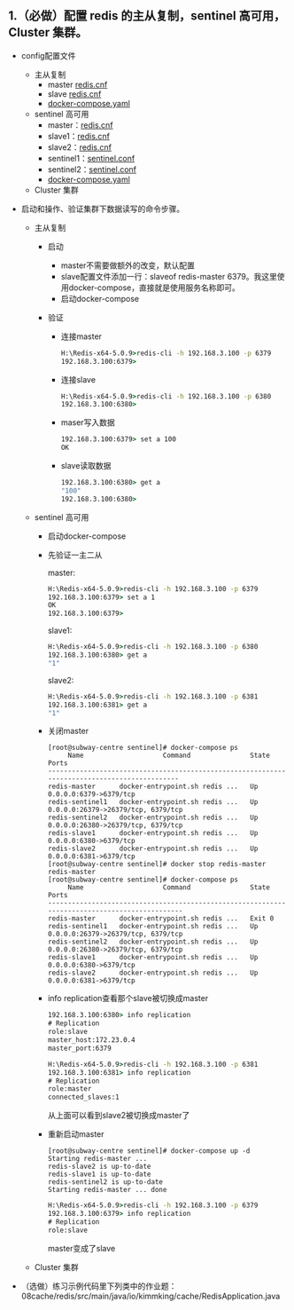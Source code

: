 ## 1.（必做）配置 redis 的主从复制，sentinel 高可用，Cluster 集群。

- config配置文件

  - 主从复制
    - master [redis.cnf](https://github.com/cocoZwwang/JAVA-000/blob/main/Week_12/master-slave/master/redis.conf)
    - slave [redis.cnf](https://github.com/cocoZwwang/JAVA-000/blob/main/Week_12/master-slave/slave/redis.conf)
    - [docker-compose.yaml](https://github.com/cocoZwwang/JAVA-000/blob/main/Week_12/master-slave/docker-compose.yaml)
  - sentinel 高可用
    - master：[redis.cnf](https://github.com/cocoZwwang/JAVA-000/blob/main/Week_12/sentinel/master/redis.conf)
    - slave1：[redis.cnf](https://github.com/cocoZwwang/JAVA-000/blob/main/Week_12/sentinel/slave1/redis.conf)
    - slave2：[redis.cnf](https://github.com/cocoZwwang/JAVA-000/blob/main/Week_12/sentinel/slave2/redis.conf)
    - sentinel1：[sentinel.conf](https://github.com/cocoZwwang/JAVA-000/blob/main/Week_12/sentinel/sentinel1/sentinel.conf)
    - sentinel2：[sentinel.conf](https://github.com/cocoZwwang/JAVA-000/blob/main/Week_12/sentinel/sentinel2/sentinel.conf)
    - [docker-compose.yaml](https://github.com/cocoZwwang/JAVA-000/blob/main/Week_12/sentinel/docker-compose.yaml)
  - Cluster 集群

- 启动和操作、验证集群下数据读写的命令步骤。

  - 主从复制

    - 启动
      - master不需要做额外的改变，默认配置
      - slave配置文件添加一行：slaveof redis-master 6379。我这里使用docker-compose，直接就是使用服务名称即可。
      - 启动docker-compose

    - 验证

      - 连接master

        ```cmd
        H:\Redis-x64-5.0.9>redis-cli -h 192.168.3.100 -p 6379
        192.168.3.100:6379>
        ```

      - 连接slave

        ```cmd
        H:\Redis-x64-5.0.9>redis-cli -h 192.168.3.100 -p 6380
        192.168.3.100:6380>
        ```

      - maser写入数据

        ```cmd
        192.168.3.100:6379> set a 100
        OK
        ```

      - slave读取数据

        ```cmd
        192.168.3.100:6380> get a
        "100"
        192.168.3.100:6380>
        ```

  - sentinel 高可用

    - 启动docker-compose

    - 先验证一主二从

      master:

      ```cmd
      H:\Redis-x64-5.0.9>redis-cli -h 192.168.3.100 -p 6379
      192.168.3.100:6379> set a 1
      OK
      192.168.3.100:6379>
      ```

      slave1:

      ```cmd
      H:\Redis-x64-5.0.9>redis-cli -h 192.168.3.100 -p 6380
      192.168.3.100:6380> get a
      "1"
      ```

      slave2:

      ```cmd
      H:\Redis-x64-5.0.9>redis-cli -h 192.168.3.100 -p 6381
      192.168.3.100:6381> get a
      "1"
      ```

    - 关闭master

      ```shell
      [root@subway-centre sentinel]# docker-compose ps
           Name                    Command               State                 Ports
      ---------------------------------------------------------------------------------------------
      redis-master      docker-entrypoint.sh redis ...   Up      0.0.0.0:6379->6379/tcp
      redis-sentinel1   docker-entrypoint.sh redis ...   Up      0.0.0.0:26379->26379/tcp, 6379/tcp
      redis-sentinel2   docker-entrypoint.sh redis ...   Up      0.0.0.0:26380->26379/tcp, 6379/tcp
      redis-slave1      docker-entrypoint.sh redis ...   Up      0.0.0.0:6380->6379/tcp
      redis-slave2      docker-entrypoint.sh redis ...   Up      0.0.0.0:6381->6379/tcp
      [root@subway-centre sentinel]# docker stop redis-master
      redis-master
      [root@subway-centre sentinel]# docker-compose ps
           Name                    Command               State                  Ports
      ----------------------------------------------------------------------------------------------
      redis-master      docker-entrypoint.sh redis ...   Exit 0
      redis-sentinel1   docker-entrypoint.sh redis ...   Up       0.0.0.0:26379->26379/tcp, 6379/tcp
      redis-sentinel2   docker-entrypoint.sh redis ...   Up       0.0.0.0:26380->26379/tcp, 6379/tcp
      redis-slave1      docker-entrypoint.sh redis ...   Up       0.0.0.0:6380->6379/tcp
      redis-slave2      docker-entrypoint.sh redis ...   Up       0.0.0.0:6381->6379/tcp
      ```

    - info replication查看那个slave被切换成master

      ```cmd
      192.168.3.100:6380> info replication
      # Replication
      role:slave
      master_host:172.23.0.4
      master_port:6379
      ```

      ```cmd
      H:\Redis-x64-5.0.9>redis-cli -h 192.168.3.100 -p 6381
      192.168.3.100:6381> info replication
      # Replication
      role:master
      connected_slaves:1
      ```

      从上面可以看到slave2被切换成master了

    - 重新启动master

      ```shell
      [root@subway-centre sentinel]# docker-compose up -d
      Starting redis-master ...
      redis-slave2 is up-to-date
      redis-slave1 is up-to-date
      redis-sentinel2 is up-to-date
      Starting redis-master ... done
      ```

      ```cmd
      H:\Redis-x64-5.0.9>redis-cli -h 192.168.3.100 -p 6379
      192.168.3.100:6379> info replication
      # Replication
      role:slave
      ```

      master变成了slave

  - Cluster 集群

- （选做）练习示例代码里下列类中的作业题：
  08cache/redis/src/main/java/io/kimmking/cache/RedisApplication.java

